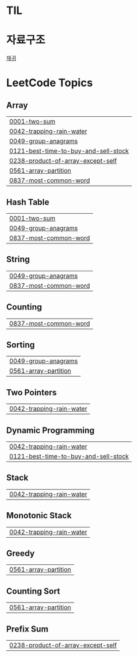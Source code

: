 # TIL
# 자료구조
[재귀](https://github.com/sunyeongan/TIL/blob/master/DataStructure/Recursion.md)

<!---LeetCode Topics Start-->
# LeetCode Topics
## Array
|  |
| ------- |
| [0001-two-sum](https://github.com/sunyeongan/TIL/tree/master/0001-two-sum) |
| [0042-trapping-rain-water](https://github.com/sunyeongan/TIL/tree/master/0042-trapping-rain-water) |
| [0049-group-anagrams](https://github.com/sunyeongan/TIL/tree/master/0049-group-anagrams) |
| [0121-best-time-to-buy-and-sell-stock](https://github.com/sunyeongan/TIL/tree/master/0121-best-time-to-buy-and-sell-stock) |
| [0238-product-of-array-except-self](https://github.com/sunyeongan/TIL/tree/master/0238-product-of-array-except-self) |
| [0561-array-partition](https://github.com/sunyeongan/TIL/tree/master/0561-array-partition) |
| [0837-most-common-word](https://github.com/sunyeongan/TIL/tree/master/0837-most-common-word) |
## Hash Table
|  |
| ------- |
| [0001-two-sum](https://github.com/sunyeongan/TIL/tree/master/0001-two-sum) |
| [0049-group-anagrams](https://github.com/sunyeongan/TIL/tree/master/0049-group-anagrams) |
| [0837-most-common-word](https://github.com/sunyeongan/TIL/tree/master/0837-most-common-word) |
## String
|  |
| ------- |
| [0049-group-anagrams](https://github.com/sunyeongan/TIL/tree/master/0049-group-anagrams) |
| [0837-most-common-word](https://github.com/sunyeongan/TIL/tree/master/0837-most-common-word) |
## Counting
|  |
| ------- |
| [0837-most-common-word](https://github.com/sunyeongan/TIL/tree/master/0837-most-common-word) |
## Sorting
|  |
| ------- |
| [0049-group-anagrams](https://github.com/sunyeongan/TIL/tree/master/0049-group-anagrams) |
| [0561-array-partition](https://github.com/sunyeongan/TIL/tree/master/0561-array-partition) |
## Two Pointers
|  |
| ------- |
| [0042-trapping-rain-water](https://github.com/sunyeongan/TIL/tree/master/0042-trapping-rain-water) |
## Dynamic Programming
|  |
| ------- |
| [0042-trapping-rain-water](https://github.com/sunyeongan/TIL/tree/master/0042-trapping-rain-water) |
| [0121-best-time-to-buy-and-sell-stock](https://github.com/sunyeongan/TIL/tree/master/0121-best-time-to-buy-and-sell-stock) |
## Stack
|  |
| ------- |
| [0042-trapping-rain-water](https://github.com/sunyeongan/TIL/tree/master/0042-trapping-rain-water) |
## Monotonic Stack
|  |
| ------- |
| [0042-trapping-rain-water](https://github.com/sunyeongan/TIL/tree/master/0042-trapping-rain-water) |
## Greedy
|  |
| ------- |
| [0561-array-partition](https://github.com/sunyeongan/TIL/tree/master/0561-array-partition) |
## Counting Sort
|  |
| ------- |
| [0561-array-partition](https://github.com/sunyeongan/TIL/tree/master/0561-array-partition) |
## Prefix Sum
|  |
| ------- |
| [0238-product-of-array-except-self](https://github.com/sunyeongan/TIL/tree/master/0238-product-of-array-except-self) |
<!---LeetCode Topics End-->